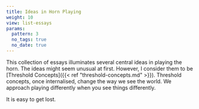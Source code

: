 ```yaml
---
title: Ideas in Horn Playing
weight: 10
view: list-essays
params:  
  pattern: 3
  no_tags: true
  no_date: true
---
```


This collection of essays illuminates several central ideas in playing the horn. The ideas might seem unusual at first. However, I consider them to be [Threshold Concepts]({{< ref "threshold-concepts.md" >}}). Threshold concepts, once internalised, change the way we see the world. We approach playing differently when you see things differently.

It is easy to get lost. 
